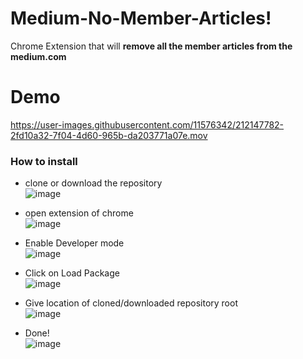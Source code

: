 # Medium-No-Member-Articles!
Chrome Extension that will <b>remove all the member articles from the medium.com</b>


# Demo

https://user-images.githubusercontent.com/11576342/212147782-2fd10a32-7f04-4d60-965b-da203771a07e.mov


### How to install

- clone or download the repository
<br> ![image](https://user-images.githubusercontent.com/11576342/212145604-d347c226-3030-49f6-9cff-079e186010e2.png)

- open extension of chrome
<br> ![image](https://user-images.githubusercontent.com/11576342/212145702-80e845e6-0601-45e2-ab0c-3cda055ab02d.png)

- Enable Developer mode
<br> ![image](https://user-images.githubusercontent.com/11576342/212145765-f89f0ae1-83fe-4303-8476-40e6f6a7bb74.png)

- Click on Load Package
<br> ![image](https://user-images.githubusercontent.com/11576342/212145872-e3b251ee-ef91-4822-a88c-24d78dfbf2a4.png)

- Give location of cloned/downloaded repository root
<br> ![image](https://user-images.githubusercontent.com/11576342/212146023-135860dc-0a53-4193-a2d5-6be94da69d3c.png)

- Done!
<br> ![image](https://user-images.githubusercontent.com/11576342/212146128-ace3a913-1e5c-4ad8-8820-cc55dc59eab9.png)



